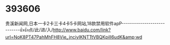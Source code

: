 # 393606
贵溪新闻网,日本一卡2卡三卡4卡5卡网站,18款禁用软件apP----------------------------👍👍点/此/进/入/http://www.baidu.com/link?url=NoK8PT47PahMhFH8Vie_jnciyIKNTTtVBQKpill6udK&amp;wd
